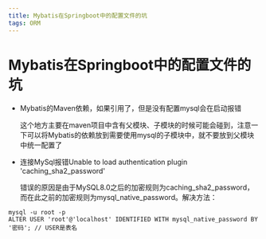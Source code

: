 ```yaml
---
title: Mybatis在Springboot中的配置文件的坑
tags: ORM
---
```


# Mybatis在Springboot中的配置文件的坑

- Mybatis的Maven依赖，如果引用了，但是没有配置mysql会在启动报错

  这个地方主要在maven项目中含有父模块、子模块的时候可能会碰到，注意一下可以将Mybatis的依赖放到需要使用mysql的子模块中，就不要放到父模块中统一配置了

- 连接MySql报错Unable to load authentication plugin 'caching_sha2_password'

  错误的原因是由于MySQL8.0之后的加密规则为caching_sha2_password，而在此之前的加密规则为mysql_native_password。解决方法：

```mysql
mysql -u root -p
ALTER USER 'root'@'localhost' IDENTIFIED WITH mysql_native_password BY '密码'; // USER是表名
```


